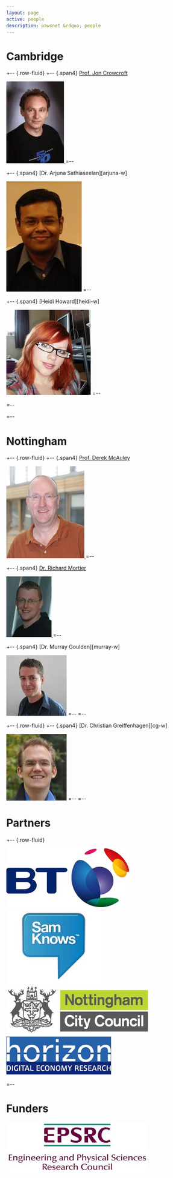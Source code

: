 ```yaml
---
layout: page
active: people
description: pawsnet &rdquo; people
---
```


# Cambridge

+-- {.row-fluid}
+-- {.span4}
[Prof. Jon Crowcroft][jon-w] [<i class="icon-envelope"> </i>][jon]

<a href="http://www.cl.cam.ac.uk/~jac22/">
    <img class="img-polaroid photo" src="/img/jon.jpeg" />
</a>
=--

+-- {.span4}
[Dr. Arjuna Sathiaseelan][arjuna-w] [<i class="icon-envelope"> </i>][arjuna]

<img class="img-polaroid photo" src="/img/as.jpeg" />
=--

+-- {.span4}
[Heidi Howard][heidi-w] [<i class="icon-envelope"> </i>][heidi]

<img class="img-polaroid photo" src="/img/heidi.jpeg" />
=--

=--

[jon-w]: http://www.cl.cam.ac.uk/~jac22/
[jon]: mailto:jon.crowcroft@cl.cam.ac.uk
[arjuna]: mailto:arjuna.sathiaseelan@cl.cam.ac.uk
[heidi]: mailto:hh360@cl.cam.ac.uk
=--

# Nottingham

+-- {.row-fluid}
+-- {.span4}
[Prof. Derek McAuley][drm-w] [<i class="icon-envelope"> </i>][drm]

<a href="http://www.cs.nott.ac.uk/~drm/">
    <img class="img-polaroid photo" src="/img/mac.jpeg" />
</a>
=--

+-- {.span4}
[Dr. Richard Mortier][rmm-w] [<i class="icon-envelope"> </i>][rmm]

<a href="http://www.cs.nott.ac.uk/~rmm/">
    <img class="img-polaroid photo" src="/img/mort.jpeg" />
</a>
=--

+-- {.span4}
[Dr. Murray Goulden][murray-w] [<i class="icon-envelope"> </i>][murray]

<img class="img-polaroid photo" src="/img/murray.jpeg" />
=--
=--

+-- {.row-fluid}
+-- {.span4}
[Dr. Christian Greiffenhagen][cg-w] [<i class="icon-envelope"> </i>][cg]

<img class="img-polaroid photo" src="/img/christian.jpeg" />
=--
=--

[drm-w]: http://www.cs.nott.ac.uk/~drm/
[drm]: mailto:derek.mcauley@nottingham.ac.uk
[rmm-w]: http://www.cs.nott.ac.uk/~rmm/
[rmm]: mailto:richard.mortier@nottingham.ac.uk
[murray]: mailto:murray.goulden@nottingham.ac.uk
[cg]: mailto:christian.greiffenhagen@nottingham.ac.uk

# Partners

+-- {.row-fluid}

<img alt="BT" class="photo" src="/img/bt.jpeg" />

<img alt="samknows" class="photo center" src="/img/samknows.jpeg" />

<img alt="NCC" class="photo" src="/img/ncc.jpeg" />

<img alt="horizon" class="photo" src="/img/horizon.jpeg" />

=--

# Funders

<img alt="EPSRC" class="photo" src="/img/epsrc.jpeg" />
